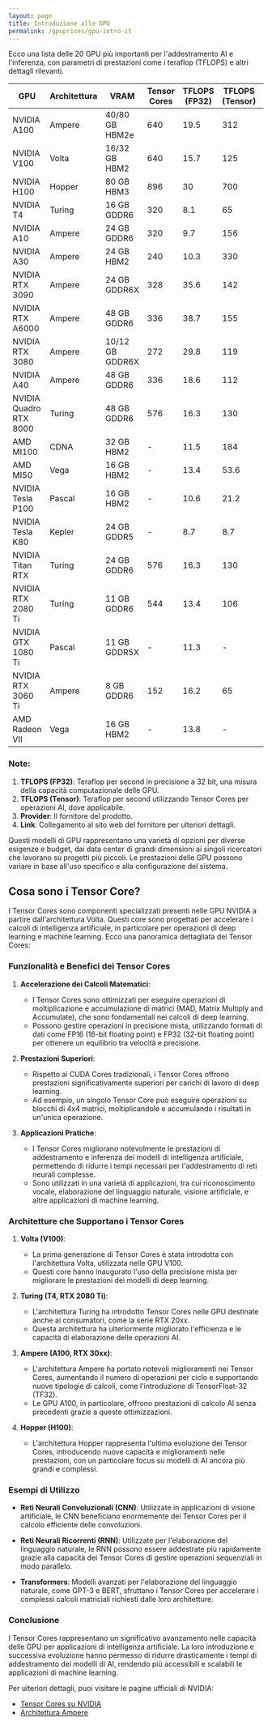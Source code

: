 ```yaml
---
layout: page
title: Introduzione alle GPU
permalink: /gpuprices/gpu-intro-it
---
```

Ecco una lista delle 20 GPU più importanti per l'addestramento AI e l'inferenza, con parametri di prestazioni come i teraflop (TFLOPS) e altri dettagli rilevanti.

| GPU                  | Architettura | VRAM   | Tensor Cores | TFLOPS (FP32) | TFLOPS (Tensor) | Provider    | Link                                 |
|----------------------|--------------|--------|--------------|---------------|-----------------|-------------|--------------------------------------|
| NVIDIA A100          | Ampere       | 40/80 GB HBM2e | 640          | 19.5          | 312            | NVIDIA      | [NVIDIA A100](https://www.nvidia.com/en-us/data-center/a100/)   |
| NVIDIA V100          | Volta        | 16/32 GB HBM2  | 640          | 15.7          | 125            | NVIDIA      | [NVIDIA V100](https://www.nvidia.com/en-us/data-center/v100/)   |
| NVIDIA H100          | Hopper       | 80 GB HBM3   | 896          | 30            | 700            | NVIDIA      | [NVIDIA H100](https://www.nvidia.com/en-us/data-center/h100/)   |
| NVIDIA T4            | Turing       | 16 GB GDDR6  | 320          | 8.1           | 65             | NVIDIA      | [NVIDIA T4](https://www.nvidia.com/en-us/data-center/tesla-t4/) |
| NVIDIA A10           | Ampere       | 24 GB GDDR6  | 320          | 9.7           | 156            | NVIDIA      | [NVIDIA A10](https://www.nvidia.com/en-us/data-center/a10/)     |
| NVIDIA A30           | Ampere       | 24 GB HBM2   | 240          | 10.3          | 330            | NVIDIA      | [NVIDIA A30](https://www.nvidia.com/en-us/data-center/a30/)     |
| NVIDIA RTX 3090      | Ampere       | 24 GB GDDR6X | 328          | 35.6          | 142            | NVIDIA      | [NVIDIA RTX 3090](https://www.nvidia.com/en-us/geforce/graphics-cards/30-series/rtx-3090/) |
| NVIDIA RTX A6000     | Ampere       | 48 GB GDDR6  | 336          | 38.7          | 155            | NVIDIA      | [NVIDIA RTX A6000](https://www.nvidia.com/en-us/design-visualization/rtx-a6000/) |
| NVIDIA RTX 3080      | Ampere       | 10/12 GB GDDR6X | 272          | 29.8          | 119            | NVIDIA      | [NVIDIA RTX 3080](https://www.nvidia.com/en-us/geforce/graphics-cards/30-series/rtx-3080/) |
| NVIDIA A40           | Ampere       | 48 GB GDDR6  | 336          | 18.6          | 112            | NVIDIA      | [NVIDIA A40](https://www.nvidia.com/en-us/data-center/a40/)     |
| NVIDIA Quadro RTX 8000 | Turing     | 48 GB GDDR6  | 576          | 16.3          | 130            | NVIDIA      | [NVIDIA Quadro RTX 8000](https://www.nvidia.com/en-us/design-visualization/quadro-rtx-8000/) |
| AMD MI100            | CDNA         | 32 GB HBM2   | -            | 11.5          | 184            | AMD         | [AMD MI100](https://www.amd.com/en/products/server-accelerators-instinct-mi100) |
| AMD MI50             | Vega         | 16 GB HBM2   | -            | 13.4          | 53.6           | AMD         | [AMD MI50](https://www.amd.com/en/products/server-accelerators-mi50) |
| NVIDIA Tesla P100    | Pascal       | 16 GB HBM2   | -            | 10.6          | 21.2           | NVIDIA      | [NVIDIA Tesla P100](https://www.nvidia.com/en-us/data-center/tesla-p100/) |
| NVIDIA Tesla K80     | Kepler       | 24 GB GDDR5  | -            | 8.7           | 8.7            | NVIDIA      | [NVIDIA Tesla K80](https://www.nvidia.com/en-us/data-center/tesla-k80/) |
| NVIDIA Titan RTX     | Turing       | 24 GB GDDR6  | 576          | 16.3          | 130            | NVIDIA      | [NVIDIA Titan RTX](https://www.nvidia.com/en-us/titan/titan-rtx/) |
| NVIDIA RTX 2080 Ti   | Turing       | 11 GB GDDR6  | 544          | 13.4          | 106            | NVIDIA      | [NVIDIA RTX 2080 Ti](https://www.nvidia.com/en-us/geforce/graphics-cards/rtx-2080-ti/) |
| NVIDIA GTX 1080 Ti   | Pascal       | 11 GB GDDR5X | -            | 11.3          | -              | NVIDIA      | [NVIDIA GTX 1080 Ti](https://www.nvidia.com/en-us/geforce/graphics-cards/10series/geforce-gtx-1080-ti/) |
| NVIDIA RTX 3060 Ti   | Ampere       | 8 GB GDDR6   | 152          | 16.2          | 65             | NVIDIA      | [NVIDIA RTX 3060 Ti](https://www.nvidia.com/en-us/geforce/graphics-cards/30-series/rtx-3060-ti/) |
| AMD Radeon VII       | Vega         | 16 GB HBM2   | -            | 13.8          | -              | AMD         | [AMD Radeon VII](https://www.amd.com/en/products/graphics/amd-radeon-vii) |

### Note:
1. **TFLOPS (FP32)**: Teraflop per second in precisione a 32 bit, una misura della capacità computazionale delle GPU.
2. **TFLOPS (Tensor)**: Teraflop per second utilizzando Tensor Cores per operazioni AI, dove applicabile.
3. **Provider**: Il fornitore del prodotto.
4. **Link**: Collegamento al sito web del fornitore per ulteriori dettagli.

Questi modelli di GPU rappresentano una varietà di opzioni per diverse esigenze e budget, dai data center di grandi dimensioni ai singoli ricercatori che lavorano su progetti più piccoli. Le prestazioni delle GPU possono variare in base all'uso specifico e alla configurazione del sistema.

## Cosa sono i Tensor Core?

I Tensor Cores sono componenti specializzati presenti nelle GPU NVIDIA a partire dall'architettura Volta. Questi core sono progettati per accelerare i calcoli di intelligenza artificiale, in particolare per operazioni di deep learning e machine learning. Ecco una panoramica dettagliata dei Tensor Cores:

### Funzionalità e Benefici dei Tensor Cores

1. **Accelerazione dei Calcoli Matematici**:
   - I Tensor Cores sono ottimizzati per eseguire operazioni di moltiplicazione e accumulazione di matrici (MAD, Matrix Multiply and Accumulate), che sono fondamentali nei calcoli di deep learning.
   - Possono gestire operazioni in precisione mista, utilizzando formati di dati come FP16 (16-bit floating point) e FP32 (32-bit floating point) per ottenere un equilibrio tra velocità e precisione.

2. **Prestazioni Superiori**:
   - Rispetto ai CUDA Cores tradizionali, i Tensor Cores offrono prestazioni significativamente superiori per carichi di lavoro di deep learning.
   - Ad esempio, un singolo Tensor Core può eseguire operazioni su blocchi di 4x4 matrici, moltiplicandole e accumulando i risultati in un'unica operazione.

3. **Applicazioni Pratiche**:
   - I Tensor Cores migliorano notevolmente le prestazioni di addestramento e inferenza dei modelli di intelligenza artificiale, permettendo di ridurre i tempi necessari per l'addestramento di reti neurali complesse.
   - Sono utilizzati in una varietà di applicazioni, tra cui riconoscimento vocale, elaborazione del linguaggio naturale, visione artificiale, e altre applicazioni di machine learning.

### Architetture che Supportano i Tensor Cores

1. **Volta (V100)**:
   - La prima generazione di Tensor Cores è stata introdotta con l'architettura Volta, utilizzata nelle GPU V100.
   - Questi core hanno inaugurato l'uso della precisione mista per migliorare le prestazioni dei modelli di deep learning.

2. **Turing (T4, RTX 2080 Ti)**:
   - L'architettura Turing ha introdotto Tensor Cores nelle GPU destinate anche ai consumatori, come la serie RTX 20xx.
   - Questa architettura ha ulteriormente migliorato l'efficienza e le capacità di elaborazione delle operazioni AI.

3. **Ampere (A100, RTX 30xx)**:
   - L'architettura Ampere ha portato notevoli miglioramenti nei Tensor Cores, aumentando il numero di operazioni per ciclo e supportando nuove tipologie di calcoli, come l'introduzione di TensorFloat-32 (TF32).
   - Le GPU A100, in particolare, offrono prestazioni di calcolo AI senza precedenti grazie a queste ottimizzazioni.

4. **Hopper (H100)**:
   - L'architettura Hopper rappresenta l'ultima evoluzione dei Tensor Cores, introducendo nuove capacità e miglioramenti nelle prestazioni, con un particolare focus su modelli di AI ancora più grandi e complessi.

### Esempi di Utilizzo

- **Reti Neurali Convoluzionali (CNN)**:
  Utilizzate in applicazioni di visione artificiale, le CNN beneficiano enormemente dei Tensor Cores per il calcolo efficiente delle convoluzioni.

- **Reti Neurali Ricorrenti (RNN)**:
  Utilizzate per l'elaborazione del linguaggio naturale, le RNN possono essere addestrate più rapidamente grazie alla capacità dei Tensor Cores di gestire operazioni sequenziali in modo parallelo.

- **Transformers**:
  Modelli avanzati per l'elaborazione del linguaggio naturale, come GPT-3 e BERT, sfruttano i Tensor Cores per accelerare i complessi calcoli matriciali richiesti dalle loro architetture.

### Conclusione
I Tensor Cores rappresentano un significativo avanzamento nelle capacità delle GPU per applicazioni di intelligenza artificiale. La loro introduzione e successiva evoluzione hanno permesso di ridurre drasticamente i tempi di addestramento dei modelli di AI, rendendo più accessibili e scalabili le applicazioni di machine learning.

Per ulteriori dettagli, puoi visitare le pagine ufficiali di NVIDIA:
- [Tensor Cores su NVIDIA](https://www.nvidia.com/en-us/data-center/tensor-cores/)
- [Architettura Ampere](https://www.nvidia.com/en-us/data-center/nvidia-ampere-gpu-architecture/)